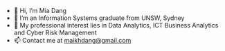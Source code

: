 - 👋 Hi, I’m Mia Dang 
- 🌱 I’m an Information Systems graduate from UNSW, Sydney
- 💞️ My professional interest lies in Data Analytics, ICT Business Analytics and Cyber Risk Management
- 📫 Contact me at maikhdang@gmail.com

<!---
miadang102/miadang102 is a ✨ special ✨ repository because its `README.md` (this file) appears on your GitHub profile.
You can click the Preview link to take a look at your changes.
--->

